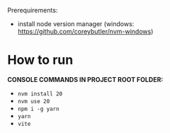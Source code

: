 
Prerequirements:
 - install node version manager (windows: https://github.com/coreybutler/nvm-windows)
 
# How to run
**CONSOLE COMMANDS IN PROJECT ROOT FOLDER:**
 - `nvm install 20`
 - `nvm use 20`
 - `npm i -g yarn`
 - `yarn`
 - `vite`

